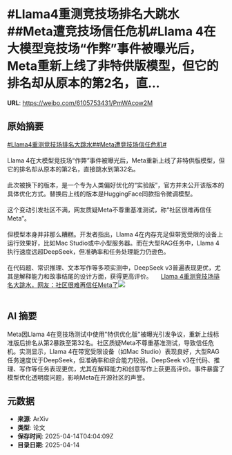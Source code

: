 # #Llama4重测竞技场排名大跳水##Meta遭竞技场信任危机#Llama 4在大模型竞技场“作弊”事件被曝光后，Meta重新上线了非特供版模型，但它的排名却从原本的第2名，直...

**URL**: https://weibo.com/6105753431/PmWAcow2M

## 原始摘要

<a href="https://m.weibo.cn/search?containerid=231522type%3D1%26t%3D10%26q%3D%23Llama4%E9%87%8D%E6%B5%8B%E7%AB%9E%E6%8A%80%E5%9C%BA%E6%8E%92%E5%90%8D%E5%A4%A7%E8%B7%B3%E6%B0%B4%23&amp;extparam=%23Llama4%E9%87%8D%E6%B5%8B%E7%AB%9E%E6%8A%80%E5%9C%BA%E6%8E%92%E5%90%8D%E5%A4%A7%E8%B7%B3%E6%B0%B4%23" data-hide=""><span class="surl-text">#Llama4重测竞技场排名大跳水#</span></a><a href="https://m.weibo.cn/search?containerid=231522type%3D1%26t%3D10%26q%3D%23Meta%E9%81%AD%E7%AB%9E%E6%8A%80%E5%9C%BA%E4%BF%A1%E4%BB%BB%E5%8D%B1%E6%9C%BA%23&amp;extparam=%23Meta%E9%81%AD%E7%AB%9E%E6%8A%80%E5%9C%BA%E4%BF%A1%E4%BB%BB%E5%8D%B1%E6%9C%BA%23" data-hide=""><span class="surl-text">#Meta遭竞技场信任危机#</span></a><br><br>Llama 4在大模型竞技场“作弊”事件被曝光后，Meta重新上线了非特供版模型，但它的排名却从原本的第2名，直接跳水到第32名。<br><br>此次被换下的版本，是一个专为人类偏好优化的“实验版”，官方并未公开该版本的具体优化方式。替换后上线的版本是HuggingFace同款指令微调模型。<br><br>这个变动引发社区不满，网友质疑Meta不尊重基准测试，称“社区很难再信任Meta”。<br><br>但模型本身并非那么糟糕。开发者指出，Llama 4在内存充足但带宽受限的设备上运行效果好，比如Mac Studio或中小型服务器。而在大型RAG任务中，Llama 4执行速度远超DeepSeek，但准确率和任务处理能力仍逊色。<br><br>在代码题、常识推理、文本写作等多项实测中，DeepSeek v3普遍表现更优，尤其是解释能力和故事结尾的设计方面，获得更高评价。 <a href="https://weibo.com/ttarticle/p/show?id=2309405154684129378676" data-hide=""><span class="url-icon"><img style="width: 1rem;height: 1rem" src="https://h5.sinaimg.cn/upload/2015/09/25/3/timeline_card_small_article_default.png" referrerpolicy="no-referrer"></span><span class="surl-text">Llama 4重测竞技场排名大跳水，网友：社区很难再信任Meta了</span></a><img style="" src="https://tvax2.sinaimg.cn/large/006Fd7o3gy1i0e8clzhmij30og0drq4p.jpg" referrerpolicy="no-referrer"><br><br>

## AI 摘要

Meta因Llama 4在竞技场测试中使用"特供优化版"被曝光引发争议，重新上线标准版后排名从第2暴跌至第32名。社区质疑Meta不尊重基准测试，导致信任危机。实测显示，Llama 4在带宽受限设备（如Mac Studio）表现良好，大型RAG任务速度优于DeepSeek，但准确率和综合能力较弱。DeepSeek v3在代码、推理、写作等任务表现更优，尤其在解释能力和创意写作上获更高评价。事件暴露了模型优化透明度问题，影响Meta在开源社区的声誉。

## 元数据

- **来源**: ArXiv
- **类型**: 论文
- **保存时间**: 2025-04-14T04:04:09Z
- **目录日期**: 2025-04-14
